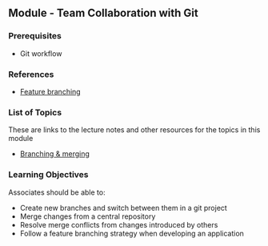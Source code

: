 ## Module - Team Collaboration with Git

### Prerequisites
* Git workflow

### References
* [Feature branching](https://www.atlassian.com/git/tutorials/comparing-workflows/feature-branch-workflow)

### List of Topics
These are links to the lecture notes and other resources for the topics in this module
* [Branching & merging](./branching.md)

### Learning Objectives
Associates should be able to:
* Create new branches and switch between them in a git project
* Merge changes from a central repository
* Resolve merge conflicts from changes introduced by others
* Follow a feature branching strategy when developing an application
